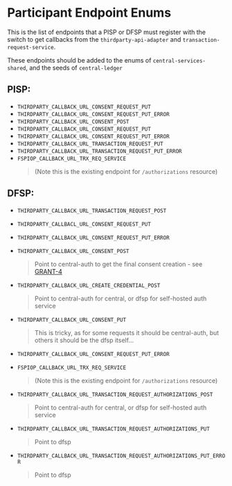 # Participant Endpoint Enums

This is the list of endpoints that a PISP or DFSP must register with the switch to get callbacks from the `thirdparty-api-adapter` and `transaction-request-service`.

These endpoints should be added to the enums of `central-services-shared`, and the seeds of `central-ledger`

## PISP:

- `THIRDPARTY_CALLBACK_URL_CONSENT_REQUEST_PUT`
- `THIRDPARTY_CALLBACK_URL_CONSENT_REQUEST_PUT_ERROR`
- `THIRDPARTY_CALLBACK_URL_CONSENT_POST`
- `THIRDPARTY_CALLBACK_URL_CONSENT_REQUEST_PUT`
- `THIRDPARTY_CALLBACK_URL_CONSENT_REQUEST_PUT_ERROR`
- `THIRDPARTY_CALLBACK_URL_TRANSACTION_REQUEST_PUT`
- `THIRDPARTY_CALLBACK_URL_TRANSACTION_REQUEST_PUT_ERROR`
- `FSPIOP_CALLBACK_URL_TRX_REQ_SERVICE` 
    > (Note this is the existing endpoint for `/authorizations` resource)

## DFSP:

- `THIRDPARTY_CALLBACK_URL_TRANSACTION_REQUEST_POST`
- `THIRDPARTY_CALLBACL_URL_CONSENT_REQUEST_PUT`
- `THIRDPARTY_CALLBACK_URL_CONSENT_REQUEST_PUT_ERROR`
- `THIRDPARTY_CALLBACK_URL_CONSENT_POST`
    > Point to central-auth to get the final consent creation - see [GRANT-4](https://github.com/mojaloop/pisp/tree/master/docs/linking#15-grant-consent)
- `THIRDPARTY_CALLBACK_URL_CREATE_CREDENTIAL_POST`
    > Point to central-auth for central, or dfsp for self-hosted auth service
- `THIRDPARTY_CALLBACK_URL_CONSENT_PUT`
    > This is tricky, as for some requests it should be central-auth, but others it should be the dfsp itself...

- `THIRDPARTY_CALLBACK_URL_CONSENT_REQUEST_PUT_ERROR`
- `FSPIOP_CALLBACK_URL_TRX_REQ_SERVICE` 
    > (Note this is the existing endpoint for `/authorizations` resource)
- `THIRDPARTY_CALLBACK_URL_TRANSACTION_REQUEST_AUTHORIZATIONS_POST`
    > Point to central-auth for central, or dfsp for self-hosted auth service
- `THIRDPARTY_CALLBACK_URL_TRANSACTION_REQUEST_AUTHORIZATIONS_PUT`
    > Point to dfsp
- `THIRDPARTY_CALLBACK_URL_TRANSACTION_REQUEST_AUTHORIZATIONS_PUT_ERROR`
    > Point to dfsp
